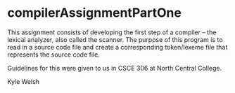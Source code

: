 # compilerAssignmentPartOne

This assignment consists of developing the first step of a compiler – the lexical analyzer, also called the scanner. 
The purpose of this program is to read in a source code file and create a corresponding token/lexeme file that represents the source code file.

Guidelines for this were given to us in CSCE 306 at North Central College.

Kyle Welsh
